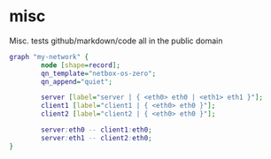 # misc
Misc. tests github/markdown/code all in the public domain


```.dot
graph "my-network" {
        node [shape=record];
        qn_template="netbox-os-zero";
		qn_append="quiet";

        server [label="server | { <eth0> eth0 | <eth1> eth1 }"];
        client1 [label="client1 | { <eth0> eth0 }"];
        client2 [label="client2 | { <eth0> eth0 }"];

        server:eth0 -- client1:eth0;
        server:eth1 -- client2:eth0;
}
```
